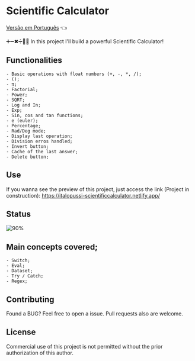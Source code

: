 # Scientific Calculator

<a href="https://github.com/ItaloPussi/simpleProjectsJS/blob/master/scientificCalculator/readme.pt.md">Versão em Português</a> 👈

➕➖✖➗👨‍🔬 In this project I'll build a powerful Scientific Calculator!

## Functionalities
    - Basic operations with float numbers (+, -, *, /);
    - ();
    - π;
    - Factorial;
    - Power;
    - SQRT;
    - Log and In;
    - Exp;
    - Sin, cos and tan functions;
    - e (euler);
    - Percentage;
    - Rad/Deg mode;
    - Display last operation;
    - Division erros handled;
    - Invert button;
    - Cache of the last answer;
    - Delete button;

## Use
If you wanna see the preview of this project, just access the link (Project in construction):
<a href="https://italopussi-scientificcalculator.netlify.app/" target="_blank">https://italopussi-scientificcalculator.netlify.app/</a>

## Status
![90%](https://progress-bar.dev/90)

## Main concepts covered;
	- Switch;
    - Eval;
    - Dataset;
    - Try / Catch;
    - Regex;

## Contributing
Found a BUG? Feel free to open a issue. Pull requests also are welcome.

## License
Commercial use of this project is not permitted without the prior authorization of this author.
